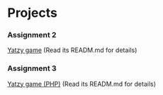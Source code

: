 # Projects 

### Assignment 2
[Yatzy game](https://github.com/TYDeng/yatzy.git)
(Read its READM.md for details)

### Assignment 3
[Yatzy game (PHP)](https://github.com/CZ2508444186/WenboYu_CSI3140_Yatzy_Game.git)
(Read its READM.md for details)
